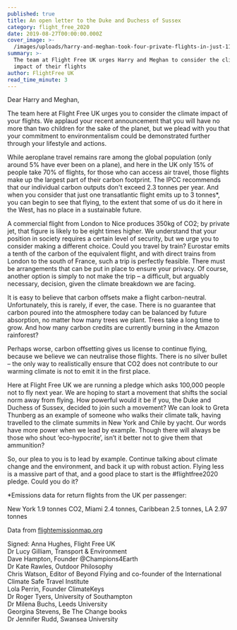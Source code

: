 ```yaml
---
published: true
title: An open letter to the Duke and Duchess of Sussex
category: flight_free_2020
date: 2019-08-27T00:00:00.000Z
cover_image: >-
  /images/uploads/harry-and-meghan-took-four-private-flights-in-just-11-days-1566404464.jpg
summary: >-
  The team at Flight Free UK urges Harry and Meghan to consider the climate
  impact of their flights
author: FlightFree UK
read_time_minute: 3
---
```

Dear Harry and Meghan,

The team here at Flight Free UK urges you to consider the climate impact of your flights. We applaud your recent announcement that you will have no more than two children for the sake of the planet, but we plead with you that your commitment to environmentalism could be demonstrated further through your lifestyle and actions.

While aeroplane travel remains rare among the global population (only around 5% have ever been on a plane), and here in the UK only 15% of people take 70% of flights, for those who can access air travel, those flights  make up the largest part of their carbon footprint. The IPCC recommends that our individual carbon outputs don't exceed 2.3 tonnes per year. And when you consider that just one transatlantic flight emits up to 3 tonnes*, you can begin to see that flying, to the extent that some of us do it here in the West, has no place in a sustainable future. 

A commercial flight from London to Nice produces 350kg of CO2; by private jet, that figure is likely to be eight times higher. We understand that your position in society requires a certain level of security, but we urge you to consider making a different choice. Could you travel by train? Eurostar emits a tenth of the carbon of the equivalent flight, and with direct trains from London to the south of France, such a trip is perfectly feasible. There must be arrangements that can be put in place to ensure your privacy. Of course, another option is simply to not make the trip – a difficult, but arguably necessary, decision, given the climate breakdown we are facing.

It is easy to believe that carbon offsets make a flight carbon-neutral. Unfortunately, this is rarely, if ever, the case. There is no guarantee that carbon poured into the atmosphere today can be balanced by future absorption, no matter how many trees we plant. Trees take a long time to grow. And how many carbon credits are currently burning in the Amazon rainforest?

Perhaps worse, carbon offsetting gives us license to continue flying, because we believe we can neutralise those flights. There is no silver bullet – the only way to realistically ensure that CO2 does not contribute to our warming climate is not to emit it in the first place.

Here at Flight Free UK we are running a pledge which asks 100,000 people not to fly next year. We are hoping to start a movement that shifts the social norm away from flying. How powerful would it be if you, the Duke and Duchess of Sussex, decided to join such a movement? We can look to Greta Thunberg as an example of someone who walks their climate talk, having travelled to the climate summits in New York and Chile by yacht. Our words have more power when we lead by example. Though there will always be those who shout ‘eco-hypocrite’, isn’t it better not to give them that ammunition?

So, our plea to you is to lead by example. Continue talking about climate change and the environment, and back it up with robust action. Flying less is a massive part of that, and a good place to start is the #flightfree2020 pledge. Could you do it?

\*Emissions data for return flights from the UK per passenger: 

New York 1.9 tonnes CO2, Miami 2.4 tonnes, Caribbean 2.5 tonnes, LA 2.97 tonnes

Data from [flightemissionmap.org](flightemissionmap.org)

Signed:
Anna Hughes, Flight Free UK\
Dr Lucy Gilliam, Transport & Environment\
Dave Hampton, Founder @Champions4Earth\
Dr Kate Rawles, Outdoor Philosophy\
Chris Watson, Editor of Beyond Flying and co-founder of the International Climate Safe Travel Institute\
Lola Perrin, Founder ClimateKeys\
Dr Roger Tyers, University of Southampton\
Dr Milena Buchs, Leeds University\
Georgina Stevens, Be The Change books\
Dr Jennifer Rudd, Swansea University
